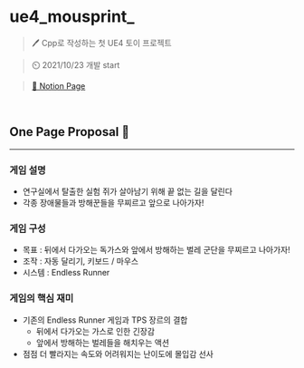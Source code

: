 # ue4_mousprint_

> 🖊️ Cpp로 작성하는 첫 UE4 토이 프로젝트 

> ⏲️ 2021/10/23 개발 start

> [📜 Notion Page](https://oriburger.notion.site/Mousprint-94fa53a30a514273af9dec54c3910555)

<br>

## One Page Proposal 📜

---

### 게임 설명

- 연구실에서 탈출한 실험 쥐가 살아남기 위해 끝 없는 길을 달린다
- 각종 장애물들과 방해꾼들을 무찌르고 앞으로 나아가자!

### 게임 구성

- 목표 : 뒤에서 다가오는 독가스와 앞에서 방해하는 벌레 군단을 무찌르고 나아가자!
- 조작 : 자동 달리기, 키보드 / 마우스
- 시스템 : Endless Runner

### 게임의 핵심 재미

- 기존의 Endless Runner 게임과 TPS 장르의 결합
    - 뒤에서 다가오는 가스로 인한 긴장감
    - 앞에서 방해하는 벌레들을 해치우는 액션
- 점점 더 빨라지는 속도와 어려워지는 난이도에 몰입감 선사

<br>
